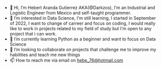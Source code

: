 - 👋 Hi, I’m Hebert Aranda Gutierrez AKA(@Darkzos), I'm an Industrial and Logistic Engineer from Mexico and self-taught programmer.
- 👀 I’m interested in Data Science, I'm still learning, I started in September of 2022, I want to change of carreer and focus on coding,
      I would really like to work in projects related to my field of study but I'm open to any project that i can work.
- 🌱 I’m currently learning Python as a beginner and want to focus on Data Science
- 💞️ I’m looking to collaborate on projects that challenge me to improve my habilities and teach me new things
- 📫 How to reach me via email on hebe_76@hotmail.com 

<!---
Darkzos/Darkzos is a ✨ special ✨ repository because its `README.md` (this file) appears on your GitHub profile.
You can click the Preview link to take a look at your changes.
--->
